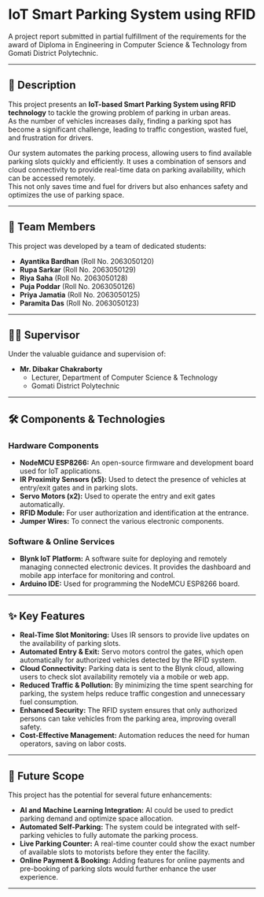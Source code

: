 # IoT Smart Parking System using RFID

A project report submitted in partial fulfillment of the requirements for the award of Diploma in Engineering in Computer Science & Technology from Gomati District Polytechnic.

---

## 📖 Description

This project presents an **IoT-based Smart Parking System using RFID technology** to tackle the growing problem of parking in urban areas.  
As the number of vehicles increases daily, finding a parking spot has become a significant challenge, leading to traffic congestion, wasted fuel, and frustration for drivers.

Our system automates the parking process, allowing users to find available parking slots quickly and efficiently. It uses a combination of sensors and cloud connectivity to provide real-time data on parking availability, which can be accessed remotely.  
This not only saves time and fuel for drivers but also enhances safety and optimizes the use of parking space.

---

## 👥 Team Members

This project was developed by a team of dedicated students:

* **Ayantika Bardhan** (Roll No. 2063050120)  
* **Rupa Sarkar** (Roll No. 2063050129)  
* **Riya Saha** (Roll No. 2063050128)  
* **Puja Poddar** (Roll No. 2063050126)  
* **Priya Jamatia** (Roll No. 2063050125)  
* **Paramita Das** (Roll No. 2063050123)  

---

## 👨‍🏫 Supervisor

Under the valuable guidance and supervision of:  
* **Mr. Dibakar Chakraborty**  
  * Lecturer, Department of Computer Science & Technology  
  * Gomati District Polytechnic  

---

## 🛠️ Components & Technologies

### Hardware Components
* **NodeMCU ESP8266:** An open-source firmware and development board used for IoT applications.  
* **IR Proximity Sensors (x5):** Used to detect the presence of vehicles at entry/exit gates and in parking slots.  
* **Servo Motors (x2):** Used to operate the entry and exit gates automatically.  
* **RFID Module:** For user authorization and identification at the entrance.  
* **Jumper Wires:** To connect the various electronic components.  

### Software & Online Services
* **Blynk IoT Platform:** A software suite for deploying and remotely managing connected electronic devices. It provides the dashboard and mobile app interface for monitoring and control.  
* **Arduino IDE:** Used for programming the NodeMCU ESP8266 board.  

---

## ✨ Key Features

* **Real-Time Slot Monitoring:** Uses IR sensors to provide live updates on the availability of parking slots.  
* **Automated Entry & Exit:** Servo motors control the gates, which open automatically for authorized vehicles detected by the RFID system.  
* **Cloud Connectivity:** Parking data is sent to the Blynk cloud, allowing users to check slot availability remotely via a mobile or web app.  
* **Reduced Traffic & Pollution:** By minimizing the time spent searching for parking, the system helps reduce traffic congestion and unnecessary fuel consumption.  
* **Enhanced Security:** The RFID system ensures that only authorized persons can take vehicles from the parking area, improving overall safety.  
* **Cost-Effective Management:** Automation reduces the need for human operators, saving on labor costs.  

---

## 🚀 Future Scope

This project has the potential for several future enhancements:

* **AI and Machine Learning Integration:** AI could be used to predict parking demand and optimize space allocation.  
* **Automated Self-Parking:** The system could be integrated with self-parking vehicles to fully automate the parking process.  
* **Live Parking Counter:** A real-time counter could show the exact number of available slots to motorists before they enter the facility.  
* **Online Payment & Booking:** Adding features for online payments and pre-booking of parking slots would further enhance the user experience.  

---

